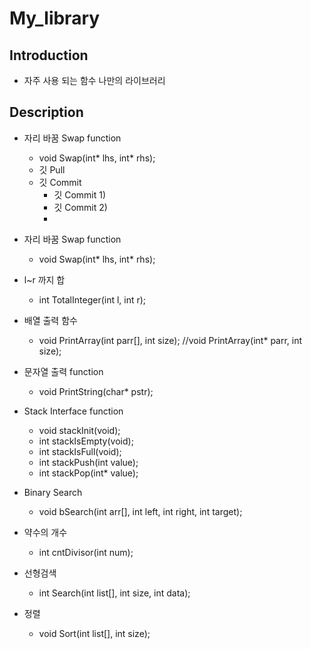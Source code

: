 # My_library

## Introduction
- 자주 사용 되는 함수 나만의 라이브러리

## Description

* 자리 바꿈 Swap function
  * void Swap(int* lhs, int* rhs);
  * 깃 Pull
  * 깃 Commit
    * 깃 Commit 1)
    * 깃 Commit 2)
    * 
* 자리 바꿈 Swap function
  * void Swap(int* lhs, int* rhs);

* l~r 까지 합 
  * int TotalInteger(int l, int r);

* 배열 출력 함수
  * void PrintArray(int parr[], int size); //void PrintArray(int* parr, int size);

* 문자열 출력 function
  * void PrintString(char* pstr);
 
* Stack Interface function
  * void stackInit(void);
  * int stackIsEmpty(void);
  * int stackIsFull(void);
  * int stackPush(int value);
  * int stackPop(int* value);
  
* Binary Search
  * void bSearch(int arr[], int left, int right, int target);

* 약수의 개수
  * int cntDivisor(int num);

* 선형검색
  * int Search(int list[], int size, int data);

* 정렬
  * void Sort(int list[], int size);
